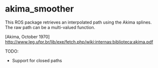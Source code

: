 # akima_smoother
This ROS package retrieves an interpolated path using the Akima splines. The raw path can be a multi-valued function.

[Akima, October 1970] http://www.leg.ufpr.br/lib/exe/fetch.php/wiki:internas:biblioteca:akima.pdf

TODO:
- Support for closed paths
